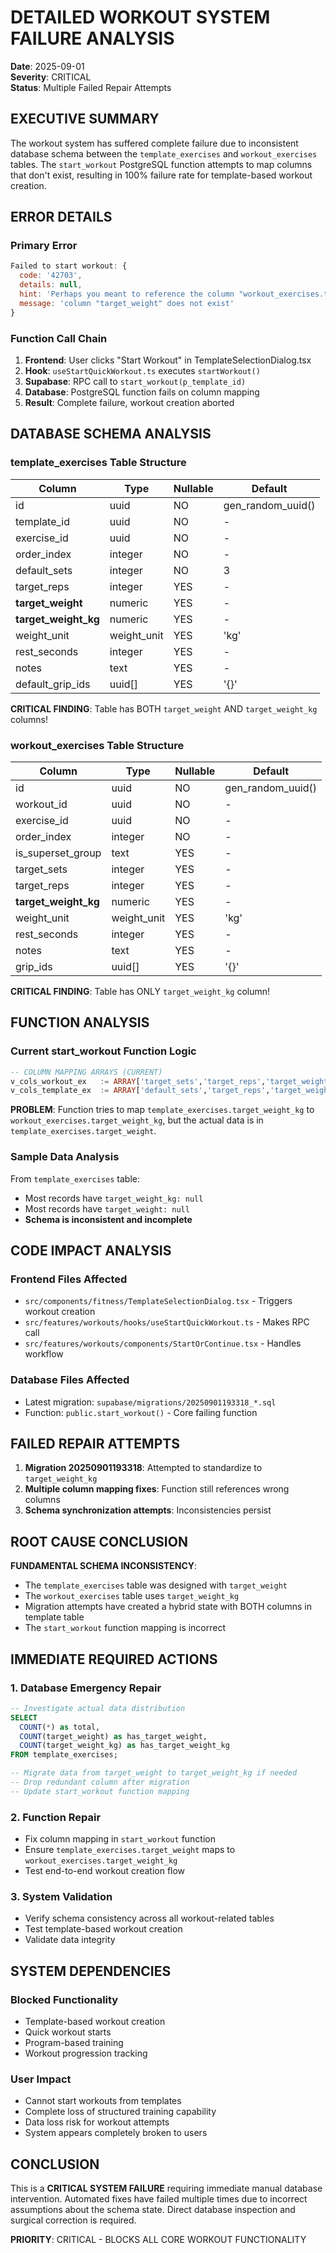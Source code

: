 # DETAILED WORKOUT SYSTEM FAILURE ANALYSIS

**Date**: 2025-09-01  
**Severity**: CRITICAL  
**Status**: Multiple Failed Repair Attempts  

## EXECUTIVE SUMMARY

The workout system has suffered complete failure due to inconsistent database schema between the `template_exercises` and `workout_exercises` tables. The `start_workout` PostgreSQL function attempts to map columns that don't exist, resulting in 100% failure rate for template-based workout creation.

## ERROR DETAILS

### Primary Error
```javascript
Failed to start workout: {
  code: '42703', 
  details: null, 
  hint: 'Perhaps you meant to reference the column "workout_exercises.target_weight_kg".', 
  message: 'column "target_weight" does not exist'
}
```

### Function Call Chain
1. **Frontend**: User clicks "Start Workout" in TemplateSelectionDialog.tsx
2. **Hook**: `useStartQuickWorkout.ts` executes `startWorkout()`
3. **Supabase**: RPC call to `start_workout(p_template_id)`
4. **Database**: PostgreSQL function fails on column mapping
5. **Result**: Complete failure, workout creation aborted

## DATABASE SCHEMA ANALYSIS

### template_exercises Table Structure
| Column | Type | Nullable | Default |
|--------|------|----------|---------|
| id | uuid | NO | gen_random_uuid() |
| template_id | uuid | NO | - |
| exercise_id | uuid | NO | - |
| order_index | integer | NO | - |
| default_sets | integer | NO | 3 |
| target_reps | integer | YES | - |
| **target_weight** | numeric | YES | - |
| **target_weight_kg** | numeric | YES | - |
| weight_unit | weight_unit | YES | 'kg' |
| rest_seconds | integer | YES | - |
| notes | text | YES | - |
| default_grip_ids | uuid[] | YES | '{}' |

**CRITICAL FINDING**: Table has BOTH `target_weight` AND `target_weight_kg` columns!

### workout_exercises Table Structure  
| Column | Type | Nullable | Default |
|--------|------|----------|---------|
| id | uuid | NO | gen_random_uuid() |
| workout_id | uuid | NO | - |
| exercise_id | uuid | NO | - |
| order_index | integer | NO | - |
| is_superset_group | text | YES | - |
| target_sets | integer | YES | - |
| target_reps | integer | YES | - |
| **target_weight_kg** | numeric | YES | - |
| weight_unit | weight_unit | YES | 'kg' |
| rest_seconds | integer | YES | - |
| notes | text | YES | - |
| grip_ids | uuid[] | YES | '{}' |

**CRITICAL FINDING**: Table has ONLY `target_weight_kg` column!

## FUNCTION ANALYSIS

### Current start_workout Function Logic
```sql
-- COLUMN MAPPING ARRAYS (CURRENT)
v_cols_workout_ex   := ARRAY['target_sets','target_reps','target_weight_kg',...];
v_cols_template_ex  := ARRAY['default_sets','target_reps','target_weight_kg',...];
```

**PROBLEM**: Function tries to map `template_exercises.target_weight_kg` to `workout_exercises.target_weight_kg`, but the actual data is in `template_exercises.target_weight`.

### Sample Data Analysis
From `template_exercises` table:
- Most records have `target_weight_kg: null`
- Most records have `target_weight: null` 
- **Schema is inconsistent and incomplete**

## CODE IMPACT ANALYSIS

### Frontend Files Affected
- `src/components/fitness/TemplateSelectionDialog.tsx` - Triggers workout creation
- `src/features/workouts/hooks/useStartQuickWorkout.ts` - Makes RPC call
- `src/features/workouts/components/StartOrContinue.tsx` - Handles workflow

### Database Files Affected
- Latest migration: `supabase/migrations/20250901193318_*.sql`
- Function: `public.start_workout()` - Core failing function

## FAILED REPAIR ATTEMPTS

1. **Migration 20250901193318**: Attempted to standardize to `target_weight_kg`
2. **Multiple column mapping fixes**: Function still references wrong columns
3. **Schema synchronization attempts**: Inconsistencies persist

## ROOT CAUSE CONCLUSION

**FUNDAMENTAL SCHEMA INCONSISTENCY**: 
- The `template_exercises` table was designed with `target_weight` 
- The `workout_exercises` table uses `target_weight_kg`
- Migration attempts have created a hybrid state with BOTH columns in template table
- The `start_workout` function mapping is incorrect

## IMMEDIATE REQUIRED ACTIONS

### 1. Database Emergency Repair
```sql
-- Investigate actual data distribution
SELECT 
  COUNT(*) as total,
  COUNT(target_weight) as has_target_weight,
  COUNT(target_weight_kg) as has_target_weight_kg
FROM template_exercises;

-- Migrate data from target_weight to target_weight_kg if needed
-- Drop redundant column after migration
-- Update start_workout function mapping
```

### 2. Function Repair
- Fix column mapping in `start_workout` function
- Ensure `template_exercises.target_weight` maps to `workout_exercises.target_weight_kg`
- Test end-to-end workout creation flow

### 3. System Validation
- Verify schema consistency across all workout-related tables
- Test template-based workout creation
- Validate data integrity

## SYSTEM DEPENDENCIES

### Blocked Functionality
- Template-based workout creation
- Quick workout starts  
- Program-based training
- Workout progression tracking

### User Impact
- Cannot start workouts from templates
- Complete loss of structured training capability
- Data loss risk for workout attempts
- System appears completely broken to users

## CONCLUSION

This is a **CRITICAL SYSTEM FAILURE** requiring immediate manual database intervention. Automated fixes have failed multiple times due to incorrect assumptions about the schema state. Direct database inspection and surgical correction is required.

**PRIORITY**: CRITICAL - BLOCKS ALL CORE WORKOUT FUNCTIONALITY